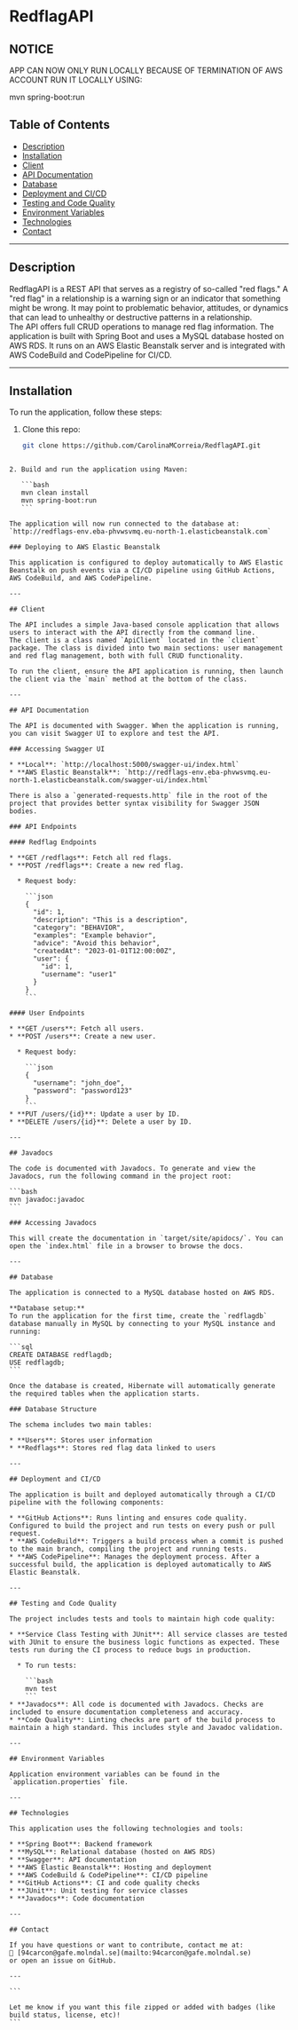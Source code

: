 # RedflagAPI

## NOTICE

APP CAN NOW ONLY RUN LOCALLY BECAUSE OF TERMINATION OF AWS ACCOUNT
RUN IT LOCALLY USING: 

mvn spring-boot:run


## Table of Contents

- [Description](#description)  
- [Installation](#installation)  
- [Client](#client)  
- [API Documentation](#api-documentation)  
- [Database](#database)  
- [Deployment and CI/CD](#deployment-and-cicd)  
- [Testing and Code Quality](#testing-and-code-quality)  
- [Environment Variables](#environment-variables)  
- [Technologies](#technologies)  
- [Contact](#contact)

---

## Description

RedflagAPI is a REST API that serves as a registry of so-called "red flags." A "red flag" in a relationship is a warning sign or an indicator that something might be wrong. It may point to problematic behavior, attitudes, or dynamics that can lead to unhealthy or destructive patterns in a relationship.  
The API offers full CRUD operations to manage red flag information. The application is built with Spring Boot and uses a MySQL database hosted on AWS RDS. It runs on an AWS Elastic Beanstalk server and is integrated with AWS CodeBuild and CodePipeline for CI/CD.

---

## Installation

To run the application, follow these steps:

1. Clone this repo:
   ```bash
   git clone https://github.com/CarolinaMCorreia/RedflagAPI.git
````

2. Build and run the application using Maven:

   ```bash
   mvn clean install
   mvn spring-boot:run
   ```

The application will now run connected to the database at:
`http://redflags-env.eba-phvwsvmq.eu-north-1.elasticbeanstalk.com`

### Deploying to AWS Elastic Beanstalk

This application is configured to deploy automatically to AWS Elastic Beanstalk on push events via a CI/CD pipeline using GitHub Actions, AWS CodeBuild, and AWS CodePipeline.

---

## Client

The API includes a simple Java-based console application that allows users to interact with the API directly from the command line.
The client is a class named `ApiClient` located in the `client` package. The class is divided into two main sections: user management and red flag management, both with full CRUD functionality.

To run the client, ensure the API application is running, then launch the client via the `main` method at the bottom of the class.

---

## API Documentation

The API is documented with Swagger. When the application is running, you can visit Swagger UI to explore and test the API.

### Accessing Swagger UI

* **Local**: `http://localhost:5000/swagger-ui/index.html`
* **AWS Elastic Beanstalk**: `http://redflags-env.eba-phvwsvmq.eu-north-1.elasticbeanstalk.com/swagger-ui/index.html`

There is also a `generated-requests.http` file in the root of the project that provides better syntax visibility for Swagger JSON bodies.

### API Endpoints

#### Redflag Endpoints

* **GET /redflags**: Fetch all red flags.
* **POST /redflags**: Create a new red flag.

  * Request body:

    ```json
    {
      "id": 1,
      "description": "This is a description",
      "category": "BEHAVIOR",
      "examples": "Example behavior",
      "advice": "Avoid this behavior",
      "createdAt": "2023-01-01T12:00:00Z",
      "user": {
        "id": 1,
        "username": "user1"
      }
    }
    ```

#### User Endpoints

* **GET /users**: Fetch all users.
* **POST /users**: Create a new user.

  * Request body:

    ```json
    {
      "username": "john_doe",
      "password": "password123"
    }
    ```
* **PUT /users/{id}**: Update a user by ID.
* **DELETE /users/{id}**: Delete a user by ID.

---

## Javadocs

The code is documented with Javadocs. To generate and view the Javadocs, run the following command in the project root:

```bash
mvn javadoc:javadoc
```

### Accessing Javadocs

This will create the documentation in `target/site/apidocs/`. You can open the `index.html` file in a browser to browse the docs.

---

## Database

The application is connected to a MySQL database hosted on AWS RDS.

**Database setup:**
To run the application for the first time, create the `redflagdb` database manually in MySQL by connecting to your MySQL instance and running:

```sql
CREATE DATABASE redflagdb;
USE redflagdb;
```

Once the database is created, Hibernate will automatically generate the required tables when the application starts.

### Database Structure

The schema includes two main tables:

* **Users**: Stores user information
* **Redflags**: Stores red flag data linked to users

---

## Deployment and CI/CD

The application is built and deployed automatically through a CI/CD pipeline with the following components:

* **GitHub Actions**: Runs linting and ensures code quality. Configured to build the project and run tests on every push or pull request.
* **AWS CodeBuild**: Triggers a build process when a commit is pushed to the main branch, compiling the project and running tests.
* **AWS CodePipeline**: Manages the deployment process. After a successful build, the application is deployed automatically to AWS Elastic Beanstalk.

---

## Testing and Code Quality

The project includes tests and tools to maintain high code quality:

* **Service Class Testing with JUnit**: All service classes are tested with JUnit to ensure the business logic functions as expected. These tests run during the CI process to reduce bugs in production.

  * To run tests:

    ```bash
    mvn test
    ```
* **Javadocs**: All code is documented with Javadocs. Checks are included to ensure documentation completeness and accuracy.
* **Code Quality**: Linting checks are part of the build process to maintain a high standard. This includes style and Javadoc validation.

---

## Environment Variables

Application environment variables can be found in the `application.properties` file.

---

## Technologies

This application uses the following technologies and tools:

* **Spring Boot**: Backend framework
* **MySQL**: Relational database (hosted on AWS RDS)
* **Swagger**: API documentation
* **AWS Elastic Beanstalk**: Hosting and deployment
* **AWS CodeBuild & CodePipeline**: CI/CD pipeline
* **GitHub Actions**: CI and code quality checks
* **JUnit**: Unit testing for service classes
* **Javadocs**: Code documentation

---

## Contact

If you have questions or want to contribute, contact me at:
📧 [94carcon@gafe.molndal.se](mailto:94carcon@gafe.molndal.se)
or open an issue on GitHub.

---

```

Let me know if you want this file zipped or added with badges (like build status, license, etc)!
```
